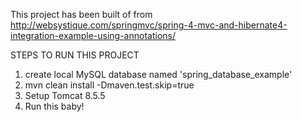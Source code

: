 This project has been built of from
http://websystique.com/springmvc/spring-4-mvc-and-hibernate4-integration-example-using-annotations/

STEPS TO RUN THIS PROJECT
1. create local MySQL database named 'spring_database_example'
2. mvn clean install -Dmaven.test.skip=true
3. Setup Tomcat 8.5.5
4. Run this baby!